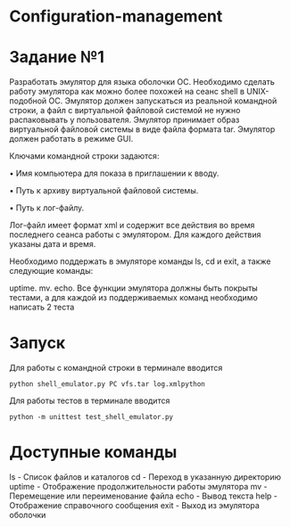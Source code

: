 # Configuration-management
# **Задание №1**

Разработать эмулятор для языка оболочки ОС. Необходимо сделать работу эмулятора как можно более похожей на сеанс shell в UNIX-подобной ОС. Эмулятор должен запускаться из реальной командной строки, а файл с виртуальной файловой системой не нужно распаковывать у пользователя. Эмулятор принимает образ виртуальной файловой системы в виде файла формата tar. Эмулятор должен работать в режиме GUI.

Ключами командной строки задаются:

• Имя компьютера для показа в приглашении к вводу.

• Путь к архиву виртуальной файловой системы.

• Путь к лог-файлу.

Лог-файл имеет формат xml и содержит все действия во время последнего сеанса работы с эмулятором. Для каждого действия указаны дата и время.

Необходимо поддержать в эмуляторе команды ls, cd и exit, а также следующие команды:

uptime.
mv.
echo.
Все функции эмулятора должны быть покрыты тестами, а для каждой из поддерживаемых команд необходимо написать 2 теста


# Запуск

Для работы с командной строки в терминале вводится 
```
python shell_emulator.py PC vfs.tar log.xmlpython
```

Для работы тестов в терминале вводится

```
python -m unittest test_shell_emulator.py
```

# Доступные команды

ls - Список файлов и каталогов
cd <directory> - Переход в указанную директорию
uptime - Отображение продолжительности работы эмулятора
mv <src> <dest> - Перемещение или переименование файла
echo <text> - Вывод текста
help - Отображение справочного сообщения
exit - Выход из эмулятора оболочки

